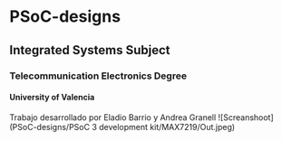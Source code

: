 # PSoC-designs
## Integrated Systems Subject
### Telecommunication Electronics Degree
#### University of Valencia
Trabajo desarrollado por Eladio Barrio y Andrea Granell
![Screanshoot](PSoC-designs/PSoC 3 development kit/MAX7219/Out.jpeg)
